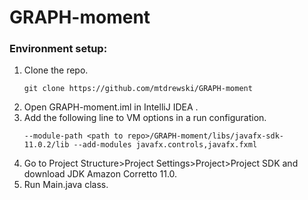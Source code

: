 # GRAPH-moment

### Environment setup:
1. Clone the repo.
    ```
    git clone https://github.com/mtdrewski/GRAPH-moment
    ```
2. Open GRAPH-moment.iml in IntelliJ IDEA .
3. Add the following line to VM options in a run configuration.
    ```
    --module-path <path to repo>/GRAPH-moment/libs/javafx-sdk-11.0.2/lib --add-modules javafx.controls,javafx.fxml
    ```
4. Go to Project Structure>Project Settings>Project>Project SDK and download JDK Amazon Corretto 11.0.
5. Run Main.java class.
